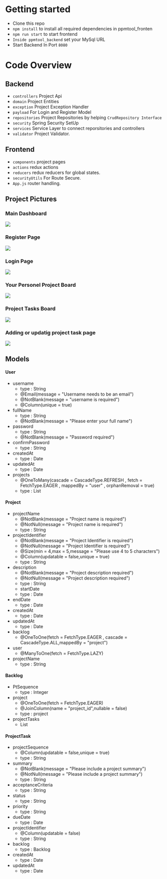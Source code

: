 
# Getting started

- Clone this repo
- `npm install` to install all required dependencies in ppmtool_fronten
- `npm run start` to start frontend
- `Inside ppmtool_backend` set your MySql URL 
- Start Backend In Port `8080`

# Code Overview

## Backend
- `controllers` Project Api
- `domain` Project Entities
- `exception` Project Exception Handler
- `payload` For Login and Register Model
- `repositories` Project Repositories by helping `CrudRepository Interface`
- `security` Spring Security SetUp
- `services` Service Layer to connect reporsitories and controllers
- `validator` Project Validator.

## Frontend

- `components` project pages
- `actions` redux actions
- `reducers` redux reducers for global states.
- `securityUtils`  For Route Secure.
- `App.js` router handling.

## Project Pictures

### Main Dashboard
<a href="https://resimyukle.xyz/i/MyySb7"><img src="https://i.resimyukle.xyz/MyySb7.png" /></a>

### Register Page
<a href="https://resimyukle.xyz/i/RbCWQe"><img src="https://i.resimyukle.xyz/RbCWQe.png" /></a>

### Login Page
<a href="https://resimyukle.xyz/i/2BW64O"><img src="https://i.resimyukle.xyz/2BW64O.png" /></a>

### Your Personel Project Board
<a href="https://resimyukle.xyz/i/1OP3Vz"><img src="https://i.resimyukle.xyz/1OP3Vz.png" /></a>

### Project Tasks Board
<a href="https://resimyukle.xyz/i/O8a5IU"><img src="https://i.resimyukle.xyz/O8a5IU.png" /></a>

### Adding or updatig project task page
<a href="https://resimyukle.xyz/i/CLeNCC"><img src="https://i.resimyukle.xyz/CLeNCC.png" /></a>

## Models
#### User
- username
  * type : String
  * @Email(message = "Username needs to be an email")
  * @NotBlank(message = "username is required")
  * @Column(unique = true)
- fullName
  * type : String
  * @NotBlank(message = "Please enter your full name")
- password
  * type : String
  * @NotBlank(message = "Password required")
- confirmPassword
  * type : String
- createdAt
  * type : Date
- updatedAt
  * type : Date
- projects 
  * @OneToMany(cascade = CascadeType.REFRESH , fetch = FetchType.EAGER , mappedBy = "user" , orphanRemoval = true)
  * type : List

#### Project

- projectName
  * @NotBlank(message = "Project name is required")
  * @NotNull(message = "Project name is required")
  * type : String
- projectIdentifier 
  * @NotBlank(message = "Project Identifier is required")
  * @NotNull(message = "Project Identifier is required")
  * @Size(min = 4,max = 5,message = "Please use 4 to 5 characters")
  * @Column(updatable = false,unique = true)
  * type : String
- description
  * @NotBlank(message = "Project description required")
  * @NotNull(message = "Project description required")
  * type : String
  - startDate
  * type : Date
- endDate
  * type : Date
- createdAt
  * type : Date
- updatedAt
  * type : Date
- backlog
  * @OneToOne(fetch = FetchType.EAGER , cascade = CascadeType.ALL,mappedBy = "project")
- user
  * @ManyToOne(fetch = FetchType.LAZY)
- projectName
  * type : String

#### Backlog
- PtSequence
  * type : Integer
- project
  * @OneToOne(fetch = FetchType.EAGER)
  * @JoinColumn(name = "project_id",nullable = false)
  * type : project
- projectTasks
  * List

#### ProjectTask

- projectSequence
  * @Column(updatable = false,unique = true)
  * type : String
- summary
  * @NotBlank(message = "Please include a project summary")
  * @NotNull(message = "Please include a project summary")
  * type : String
- acceptanceCriteria
  * type : String
- status
  * type : String
- priority
  * type : String
- dueDate
  * type : Date
- projectIdentifier
  * @Column(updatable = false)
  * type : String
- backlog
  * type : Backlog
- createdAt
  * type : Date
- updatedAt
  * type : Date
